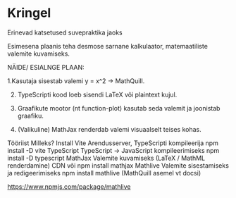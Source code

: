 # Kringel
Erinevad katsetused suvepraktika jaoks

Esimesena plaanis teha desmose sarnane kalkulaator, matemaatiliste valemite kuvamiseks.

NÄIDE/ ESIALNGE PLAAN: 

1.Kasutaja sisestab valemi y = x^2 → MathQuill.

2. TypeScripti kood loeb sisendi LaTeX või plaintext kujul.

3. Graafikute mootor (nt function-plot) kasutab seda valemit ja joonistab graafiku.

4. (Valikuline) MathJax renderdab valemi visuaalselt teises kohas.

Tööriist	Milleks?	                            	       Install
Vite	Arendusserver, TypeScripti kompileerija		           npm install -D vite
TypeScript	TypeScript → JavaScript kompileerimiseks		   npm install -D typescript
MathJax	Valemite kuvamiseks (LaTeX / MathML renderdamine)	   CDN või npm install mathjax
Mathlive    Valemite sisestamiseks ja redigeerimiseks          npm install mathlive
(MathQuill asemel vt docsi)

https://www.npmjs.com/package/mathlive
